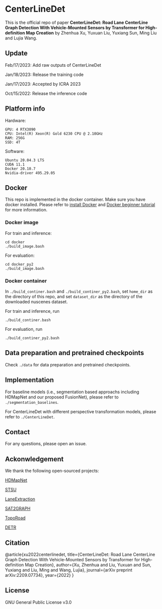 # CenterLineDet
This is the official repo of paper **CenterLineDet: Road Lane CenterLine Graph Detection With Vehicle-Mounted Sensors by Transformer for High-definition Map Creation** by Zhenhua Xu, Yuxuan Liu, Yuxiang Sun, Ming Liu and Lujia Wang.

## Update 
Feb/17/2023: Add raw outputs of CenterLineDet

Jan/18/2023: Release the training code

Jan/17/2023: Accepted by ICRA 2023

Oct/15/2022: Release the inference code

## Platform info
Hardware:
```
GPU: 4 RTX3090
CPU: Intel(R) Xeon(R) Gold 6230 CPU @ 2.10GHz
RAM: 256G
SSD: 4T
```
Software:
```
Ubuntu 20.04.3 LTS
CUDA 11.1
Docker 20.10.7
Nvidia-driver 495.29.05
```
## Docker 
This repo is implemented in the docker container. Make sure you have docker installed. Please refer to [install Docker](https://docs.docker.com/engine/install/ubuntu/) and [Docker beginner tutorial](https://docker-curriculum.com/) for more information.

### Docker image
For train and inference:
```
cd docker
./build_image.bash
```

For evaluation:
```
cd docker_py2
./build_image.bash
```
### Docker container
In ```./build_continer.bash``` and ```./build_continer_py2.bash```, set ```home_dir``` as the directory of this repo, and set ```dataset_dir``` as the directory of the downloaded nuscenes dataset. 

For train and inference, run
```
./build_continer.bash
```

For evaluation, run 
```
./build_continer_py2.bash
```


## Data preparation and pretrained checkpoints
Check ```./data``` for data preparation and pretrained checkpoints.


## Implementation
For baseline models (i.e., segmentation based approachs including HDMapNet and our proposed FusionNet), please refer to ```./segmentation_baselines```.

For CenterLineDet with different perspective transformation models, please refer to ```./CenterLineDet```.

## Contact
For any questions, please open an issue.

## Ackonwledgement
We thank the following open-sourced projects:

[HDMapNet](https://github.com/Tsinghua-MARS-Lab/HDMapNet)

[STSU](https://github.com/ybarancan/STSU)

[LaneExtraction](https://github.com/songtaohe/LaneExtraction)

[SAT2GRAPH](https://github.com/songtaohe/Sat2Graph)

[TopoRoad](https://github.com/ybarancan/TopologicalLaneGraph)

[DETR](https://github.com/facebookresearch/detr)

## Citation
@article{xu2022centerlinedet,
  title={CenterLineDet: Road Lane CenterLine Graph Detection With Vehicle-Mounted Sensors by Transformer for High-definition Map Creation},
  author={Xu, Zhenhua and Liu, Yuxuan and Sun, Yuxiang and Liu, Ming and Wang, Lujia},
  journal={arXiv preprint arXiv:2209.07734},
  year={2022}
}

## License
GNU General Public License v3.0